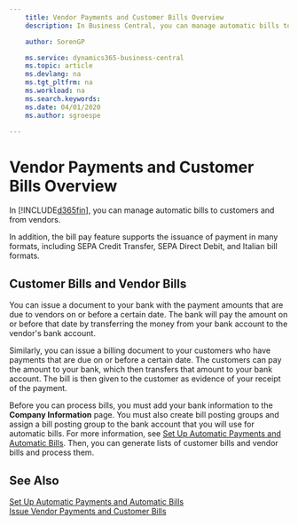 ```yaml
---
    title: Vendor Payments and Customer Bills Overview
    description: In Business Central, you can manage automatic bills to customers and from vendors.

    author: SorenGP

    ms.service: dynamics365-business-central
    ms.topic: article
    ms.devlang: na
    ms.tgt_pltfrm: na
    ms.workload: na
    ms.search.keywords:
    ms.date: 04/01/2020
    ms.author: sgroespe

---
```

# Vendor Payments and Customer Bills Overview
In [!INCLUDE[d365fin](../../includes/d365fin_md.md)], you can manage automatic bills to customers and from vendors.  

In addition, the bill pay feature supports the issuance of payment in many formats, including SEPA Credit Transfer, SEPA Direct Debit, and Italian bill formats.  

## Customer Bills and Vendor Bills  
You can issue a document to your bank with the payment amounts that are due to vendors on or before a certain date. The bank will pay the amount on or before that date by transferring the money from your bank account to the vendor's bank account.  

Similarly, you can issue a billing document to your customers who have payments that are due on or before a certain date. The customers can pay the amount to your bank, which then transfers that amount to your bank account. The bill is then given to the customer as evidence of your receipt of the payment.  

Before you can process bills, you must add your bank information to the **Company Information** page. You must also create bill posting groups and assign a bill posting group to the bank account that you will use for automatic bills. For more information, see [Set Up Automatic Payments and Automatic Bills](how-to-set-up-automatic-payments-and-automatic-bills.md). Then, you can generate lists of customer bills and vendor bills and process them.

## See Also  
 [Set Up Automatic Payments and Automatic Bills](how-to-set-up-automatic-payments-and-automatic-bills.md)   
  [Issue Vendor Payments and Customer Bills](how-to-issue-vendor-payments-and-customer-bills.md)
